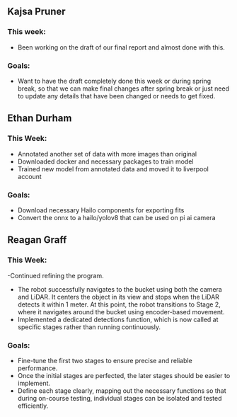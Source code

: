 ## Kajsa Pruner
### This week:
- Been working on the draft of our final report and almost done with this.

### Goals:
- Want to have the draft completely done this week or during spring break, so that we can make final changes after spring break or just need to update any details that have been changed or needs to get fixed.

## Ethan Durham
### This Week:
- Annotated another set of data with more images than original
- Downloaded docker and necessary packages to train model
- Trained new model from annotated data and moved it to liverpool account

### Goals:
- Download necessary Hailo components for exporting fits
- Convert the onnx to a hailo/yolov8 that can be used on pi ai camera

## Reagan Graff
### This Week:
-Continued refining the program.
- The robot successfully navigates to the bucket using both the camera and LiDAR. It centers the object in its view and stops when the LiDAR detects it within 1 meter. At this point, the robot transitions to Stage 2, where it navigates around the bucket using encoder-based movement.
- Implemented a dedicated detections function, which is now called at specific stages rather than running continuously.

### Goals:
- Fine-tune the first two stages to ensure precise and reliable performance.
- Once the initial stages are perfected, the later stages should be easier to implement.
- Define each stage clearly, mapping out the necessary functions so that during on-course testing, individual stages can be isolated and tested efficiently.
